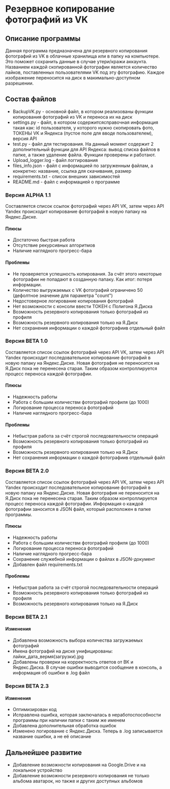 # Резервное копирование фотографий из VK

## Описание программы
Данная программа предназначена для резервного копирования 
фотографий из VK в облачные хранилища или в папку на компьютере.
Это поможет сохранить данные в случае утери/кражи аккаунта.
Названием каждой скопированной фотографии является количество
лайков, поставленных пользователями VK под эту фотографию. 
Каждое изображение переносится на диск в макимально-доступном разрешении.

## Состав файлов
- BackupVK.py - основной файл, в котором реализованы функции 
копирования фотографий из VK и переноса их на диск
- settings.py - файл, в котором содержитсясправочная информация
такая как: id пользователя, у которого нужно скопировать фото,
ТОКЕНЫ VK и Яндекса (пустое поле для вводе пользователем), версия API
- test.py - файл для тестирования. На данный момент содержит
2 дополнительный функции для API Яндекса: вывод списка
файлов в папке, а также удаление файла. Функции проверены и
работают.
- Upload_logger.log - файл логгирования
- files_info.json - файл с информацией по загруженным файлам,
а конкретно: название, ссылка для скачивания, размер
- requirements.txt - список внешних зависимостей
- README.md - файл с информацией о программе

### Версия ALPHA 1.1
Составляется список ссылок фотографий через API VK, 
затем через API Yandex происходит копирование фотографий в новую папаку на
Яндекс.Диске.

#### Плюсы
- Достаточно быстрая работа
- Отсутствие рекурсивных алгоритмов
- Наличие наглядного прогресс-бара


#### Проблемы
- Не проверяется успешность копирования. За счёт этого
некоторые фотографии не попадают в созданную папаку. 
Как итог: потеря информации.
- Количество выгружаемых с VK фотографий ограничено 50 
(дефолтное значение для параметра "count")
- Недостоверное логирование копирования фотографий
- Нет возможности с консоли ввести ТОКЕН с Полигона Я.Диска
- Возможность резервного копирования только фотографий 
из профиля
- Возможность резервного копирования только на Я.Диск
- Нет сохранения информации о каждой фотографиив отдельный файл

### Версия BETA 1.0
Составляется список ссылок фотографий через API VK, 
затем через API Yandex происходит последовательное 
копирование фотографий в новую папаку на
Яндекс.Диске. Новая фотография не переносится на Я.Диск
пока не перенесена старая. Таким образом контроллируется 
процесс переноса каждой фотографии.

#### Плюсы
- Надежность работы
- Работа с большим количествм фотографий профиля (до 1000)
- Логирование процесса переноса фотографий
- Наличие наглядного прогресс-бара

#### Проблемы
- Небыстрая работа за счёт строгой последовательности операций
- Возможность резервного копирования только фотографий 
из профиля
- Возможность резервного копирования только на Я.Диск
- Нет сохранения информации о каждой фотографиив отдельный файл

### Версия BETA 2.0
Составляется список ссылок фотографий через API VK, 
затем через API Yandex происходит последовательное 
копирование фотографий в новую папаку на
Яндекс.Диске. Новая фотография не переносится на Я.Диск
пока не перенесена старая. Таким образом контроллируется 
процесс переноса каждой фотографии. Информация о каждой
фотографии заносится в JSON файл, который расположен
в папке программы.

#### Плюсы
- Надежность работы
- Работа с большим количествм фотографий профиля (до 1000)
- Логирование процесса переноса фотографий
- Наличие наглядного прогресс-бара
- Сохранение служебной информации о файлах в JSON-документ
- Добавлен файл requirements.txt

#### Проблемы
- Небыстрая работа за счёт строгой последовательности операций
- Возможность резервного копирования только фотографий 
из профиля
- Возможность резервного копирования только на Я.Диск

### Версия BETA 2.1

#### Изменения
- Добавлена возможность выбора количества загружаемых фотографий
- Имена фотографий на диске унифицированы: лайки_дата_вермя(загрузки).jpg
- Добавлены проверки на корректность ответов от ВК и Яндекс.Диска. В случае ошибки
выводится сообщение в консоль, а информация об ошибки в .log файл

### Версия BETA 2.3

#### Изменения
- Оптимизирован код
- Исправлена ошибка, которая заключалась в неработоспособности программы при наличии папки с таким же именем
- Добавлена дополнительная обработка ошибок
- Изменено логирование с Яндекс.Диска. Теперь в .log записывается название ошибки, а не её описание

## Дальнейшее развитие
- Добавление возможности копирования на Google.Drive
и на локальное устройство
- Добавление возможности резервного копирования не
только альбома аватарок, но также и других доступных альбомов
